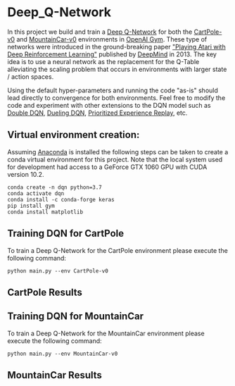 # Deep_Q-Network
In this project we build and train a [Deep Q-Network](https://arxiv.org/abs/1312.5602) for both the [CartPole-v0](https://gym.openai.com/envs/CartPole-v0/) and [MountainCar-v0](https://gym.openai.com/envs/MountainCar-v0/) environments in [OpenAI Gym](https://gym.openai.com/). These type of networks were introduced in the ground-breaking paper ["Playing Atari with Deep Reinforcement Learning"](https://arxiv.org/abs/1312.5602) published by [DeepMind](https://deepmind.com/) in 2013. The key idea is to use a neural network as the replacement for the Q-Table alleviating the scaling problem that occurs in environments with larger state / action spaces.

Using the default hyper-parameters and running the code "as-is" should lead directly to convergence for both environments. Feel free to modify the code and experiment with other extensions to the DQN model such as [Double DQN](https://arxiv.org/abs/1509.06461), [Dueling DQN](https://arxiv.org/abs/1511.06581), [Prioritized Experience Replay](https://arxiv.org/abs/1511.05952), etc.    

## Virtual environment creation:
Assuming [Anaconda](https://www.anaconda.com/) is installed the following steps can be taken to create a conda virtual environment for this project. Note that the local system used for development had access to a GeForce GTX 1060 GPU with CUDA version 10.2.
```
conda create -n dqn python=3.7
conda activate dqn
conda install -c conda-forge keras
pip install gym
conda install matplotlib
```

## Training DQN for CartPole
To train a Deep Q-Network for the CartPole environment please execute the following command:
```
python main.py --env CartPole-v0
```

## CartPole Results


## Training DQN for MountainCar
To train a Deep Q-Network for the MountainCar environment please execute the following command:
```
python main.py --env MountainCar-v0
```

## MountainCar Results
